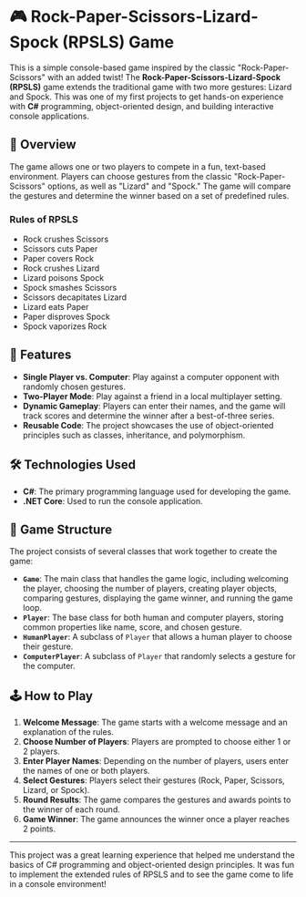 # 🎮 Rock-Paper-Scissors-Lizard-Spock (RPSLS) Game

This is a simple console-based game inspired by the classic "Rock-Paper-Scissors" with an added twist! The **Rock-Paper-Scissors-Lizard-Spock (RPSLS)** game extends the traditional game with two more gestures: Lizard and Spock. This was one of my first projects to get hands-on experience with **C#** programming, object-oriented design, and building interactive console applications.

## 📖 Overview

The game allows one or two players to compete in a fun, text-based environment. Players can choose gestures from the classic "Rock-Paper-Scissors" options, as well as "Lizard" and "Spock." The game will compare the gestures and determine the winner based on a set of predefined rules.

### Rules of RPSLS

- Rock crushes Scissors
- Scissors cuts Paper
- Paper covers Rock
- Rock crushes Lizard
- Lizard poisons Spock
- Spock smashes Scissors
- Scissors decapitates Lizard
- Lizard eats Paper
- Paper disproves Spock
- Spock vaporizes Rock

## 🚀 Features

- **Single Player vs. Computer**: Play against a computer opponent with randomly chosen gestures.
- **Two-Player Mode**: Play against a friend in a local multiplayer setting.
- **Dynamic Gameplay**: Players can enter their names, and the game will track scores and determine the winner after a best-of-three series.
- **Reusable Code**: The project showcases the use of object-oriented principles such as classes, inheritance, and polymorphism.

## 🛠️ Technologies Used

- **C#**: The primary programming language used for developing the game.
- **.NET Core**: Used to run the console application.

## 📝 Game Structure

The project consists of several classes that work together to create the game:

- **`Game`**: The main class that handles the game logic, including welcoming the player, choosing the number of players, creating player objects, comparing gestures, displaying the game winner, and running the game loop.
- **`Player`**: The base class for both human and computer players, storing common properties like name, score, and chosen gesture.
- **`HumanPlayer`**: A subclass of `Player` that allows a human player to choose their gesture.
- **`ComputerPlayer`**: A subclass of `Player` that randomly selects a gesture for the computer.

## 🕹️ How to Play

1. **Welcome Message**: The game starts with a welcome message and an explanation of the rules.
2. **Choose Number of Players**: Players are prompted to choose either 1 or 2 players.
3. **Enter Player Names**: Depending on the number of players, users enter the names of one or both players.
4. **Select Gestures**: Players select their gestures (Rock, Paper, Scissors, Lizard, or Spock).
5. **Round Results**: The game compares the gestures and awards points to the winner of each round.
6. **Game Winner**: The game announces the winner once a player reaches 2 points.

---

This project was a great learning experience that helped me understand the basics of C# programming and object-oriented design principles. It was fun to implement the extended rules of RPSLS and to see the game come to life in a console environment!
